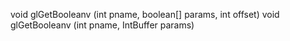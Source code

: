 void glGetBooleanv (int pname, boolean[] params, int offset)
void glGetBooleanv (int pname, IntBuffer params)
